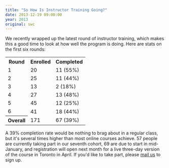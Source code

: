 ```yaml
---
title: "So How Is Instructor Training Going?"
date: 2013-12-19 09:00:00
year: 2013
original: swc
---
```

<p>
  We recently wrapped up the latest round of instructor training,
  which makes this a good time to look at how well the program is doing.
  Here are stats on the first six rounds:
</p>
<table class="centered">
<tr><th>Round</th><th>Enrolled</th><th>Completed</th></tr>
  <tr><td>1</td><td>20</td><td>11 (55%)</td></tr>
  <tr><td>2</td><td>25</td><td>11 (44%)</td></tr>
  <tr><td>3</td><td>13</td><td>2 (18%)</td></tr>
  <tr><td>4</td><td>27</td><td>13 (48%)</td></tr>
  <tr><td>5</td><td>45</td><td>12 (25%)</td></tr>
  <tr><td>6</td><td>41</td><td>18 (44%)</td></tr>
  <tr><th>Overall</th><td>171</td><td>67 (39%)</td></tr>
  </table>
<p>
  A 39% completion rate would be nothing to brag about in a regular class,
  but it's several times higher than most online courses achieve.
  57 people are currently taking part in our seventh cohort,
  69 are due to start in mid-January,
  and registration will open next month for a
  live three-day version
  of the course in Toronto in April.
  If you'd like to take part,
  please <a href="mailto:{{site.author.email}}">mail us</a> to sign up.
</p>
